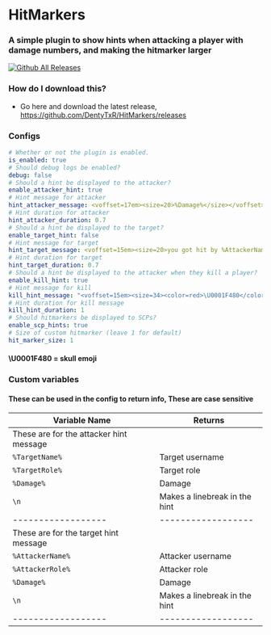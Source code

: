 # HitMarkers
### A simple plugin to show hints when attacking a player with damage numbers, and making the hitmarker larger
[![Github All Releases](https://img.shields.io/github/downloads/DentyTxR/HitMarkers/total.svg)]()


### How do I download this?
  - Go here and download the latest release, https://github.com/DentyTxR/HitMarkers/releases

### Configs

```yml
# Whether or not the plugin is enabled.
is_enabled: true
# Should debug logs be enabled?
debug: false
# Should a hint be displayed to the attacker?
enable_attacker_hint: true
# Hint message for attacker
hint_attacker_message: <voffset=17em><size=20>%Damage%</size></voffset>
# Hint duration for attacker
hint_attacker_duration: 0.7
# Should a hint be displayed to the target?
enable_target_hint: false
# Hint message for target
hint_target_message: <voffset=15em><size=20>you got hit by %AttackerName%</size></voffset>
# Hint duration for target
hint_target_duration: 0.7
# Should a hint be displayed to the attacker when they kill a player?
enable_kill_hint: true
# Hint message for kill
kill_hint_message: "<voffset=15em><size=34><color=red>\U0001F480</color></size></voffset>"
# Hint duration for kill message
kill_hint_duration: 1
# Should hitmarkers be displayed to SCPs?
enable_scp_hints: true
# Size of custom hitmarker (leave 1 for default)
hit_marker_size: 1
```

#### \U0001F480 = skull emoji

### Custom variables
#### These can be used in the config to return info, These are case sensitive

| Variable Name | Returns |
| --- | --- |
| These are for the attacker hint message |
| `%TargetName%` | Target username |
| `%TargetRole%` | Target role |
| `%Damage%` | Damage |
| `\n` | Makes a linebreak in the hint |
| ------------------ | ------------------ |
| These are for the target hint message |
| `%AttackerName%` | Attacker username |
| `%AttackerRole%` | Attacker role |
| `%Damage%` | Damage |
| `\n` | Makes a linebreak in the hint |
| ------------------ | ------------------ |